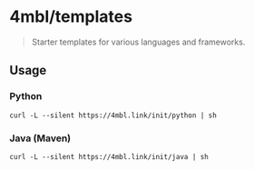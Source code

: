 # 4mbl/templates

> Starter templates for various languages and frameworks.

## Usage

### Python

```text
curl -L --silent https://4mbl.link/init/python | sh
```

### Java (Maven)

```text
curl -L --silent https://4mbl.link/init/java | sh
```
